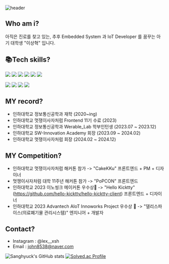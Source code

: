 ![header](https://capsule-render.vercel.app/api?type=transparent&color=timeAuto&text=lex_xsh&height=300&fontColor=d6ace6)

## Who am i?
아직은 진로를 찾고 있는, 추후 Embedded System 과 IoT Developer 를 꿈꾸는 아기 대학생 "이상혁" 입니다.

## 📚Tech skills?
  <img src="https://img.shields.io/badge/figma-F24E1E?style=for-the-badge&logo=figma&logoColor=white"> <img src="https://img.shields.io/badge/c++-00599C?style=for-the-badge&logo=c%2B%2B&logoColor=white">
  <img src="https://img.shields.io/badge/python-3776AB?style=for-the-badge&logo=python&logoColor=white"> 
  <img src="https://img.shields.io/badge/html5-E34F26?style=for-the-badge&logo=html5&logoColor=white"> 
  <img src="https://img.shields.io/badge/css-1572B6?style=for-the-badge&logo=css3&logoColor=white"> 
  <img src="https://img.shields.io/badge/javascript-F7DF1E?style=for-the-badge&logo=javascript&logoColor=black"> 
  <br>
  
  <img src="https://img.shields.io/badge/react-61DAFB?style=for-the-badge&logo=react&logoColor=black"> <img src="https://img.shields.io/badge/linux-FCC624?style=for-the-badge&logo=linux&logoColor=black"> 
  <img src="https://img.shields.io/badge/git-F05032?style=for-the-badge&logo=git&logoColor=white">
  <img src="https://img.shields.io/badge/arduino-00878F?style=for-the-badge&logo=arduino&logoColor=white">
  <br>
  
## MY record?
- 인하대학교 정보통신공학과 재학 (2020~ing)
- 인하대학교 멋쟁이사자처럼 Frontend 11기 수료 (2023)
- 인하대학교 정보통신공학과 Werable_Lab 학부인턴생 (2023.07 ~ 2023.12)
- 인하대학교 SW-Innovation Academy 회장 (2023.09 ~ 2024.02)
- 인하대학교 멋쟁이사자처럼 회장 (2024.02 ~ 2024.12)
## MY Competition?
- 인하대학교 멋쟁이사자처럼 해커톤 참가 -> "CakeKKu" 프론트엔드 + PM + 디자이너
- 멋쟁이사자처럼 대학 11주년 해커톤 참가 -> "PoPCON" 프론트엔드
- 인하대학교 2023 이노씽크 메이커톤 우수상🥈 -> "Hello Kicktty"(https://github.com/hello-kicktty/hello-kicktty-client) 프론트엔드 + 디자이너 
- 인하대학교 2023 Advantech AIoT Innoworks Project 우수상 🥈 -> "델리스파이스(의료폐기물 관리시스템)" 엔지니어 + 개발자
## Contact?
- Instagram : @lex__xsh
- Email : john8538@naver.com

![Sanghyuck's GitHub stats](https://github-readme-stats.vercel.app/api?username=lexxsh&show_icons=true&theme=radical)
[![Solved.ac Profile](http://mazassumnida.wtf/api/v2/generate_badge?boj=lex_xsh)](https://solved.ac/lex_xsh/)
